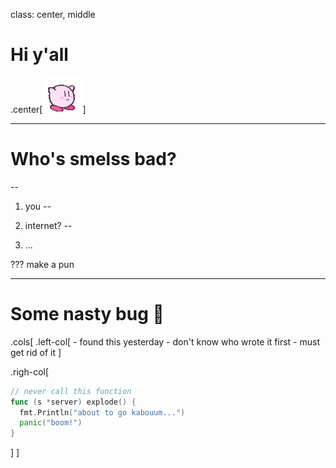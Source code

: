 class: center, middle

# Hi y'all

.center[![cat going bananas](kirby_run.gif)]


---

# Who's smelss bad?

--

1. you
--

2. internet?
--

3. ...

???
make a pun

---

# Some nasty bug 🐛

.cols[
  .left-col[
    - found this yesterday
    - don't know who wrote it first
    - must get rid of it
  ]

  .righ-col[
```go
// never call this function
func (s *server) explode() {
  fmt.Println("about to go kabouum...")
  panic("boom!")
}
```
  ]
]



